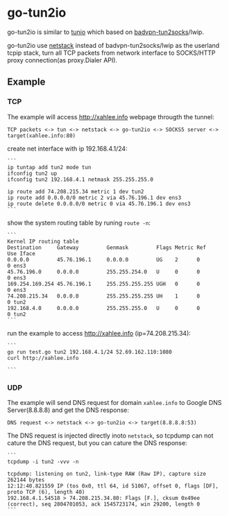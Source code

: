 # go-tun2io

go-tun2io is similar to [tunio](https://github.com/getlantern/tunio) which based on [badvpn-tun2socks](https://github.com/ambrop72/badvpn)/lwip.

go-tun2io use [netstack](https://github.com/google/netstack) instead of badvpn-tun2socks/lwip as the userland tcpip stack, 
turn all TCP packets from network interface to SOCKS/HTTP proxy connection(as proxy.Dialer API).

## Example

### TCP
The example will access http://xahlee.info webpage througth the tunnel:
```
TCP packets <-> tun <-> netstack <-> go-tun2io <-> SOCKS5 server <-> target(xahlee.info:80)
```

create net interface with ip 192.168.4.1/24:

    ```
    ip tuntap add tun2 mode tun 
    ifconfig tun2 up
    ifconfig tun2 192.168.4.1 netmask 255.255.255.0
    
    ip route add 74.208.215.34 metric 1 dev tun2
    ip route add 0.0.0.0/0 metric 2 via 45.76.196.1 dev ens3
    ip route delete 0.0.0.0/0 metric 0 via 45.76.196.1 dev ens3
    ```

show the system routing table by runing `route -n`:

    ```
    Kernel IP routing table
    Destination     Gateway         Genmask         Flags Metric Ref    Use Iface
    0.0.0.0         45.76.196.1     0.0.0.0         UG    2      0        0 ens3
    45.76.196.0     0.0.0.0         255.255.254.0   U     0      0        0 ens3
    169.254.169.254 45.76.196.1     255.255.255.255 UGH   0      0        0 ens3
    74.208.215.34   0.0.0.0         255.255.255.255 UH    1      0        0 tun2
    192.168.4.0     0.0.0.0         255.255.255.0   U     0      0        0 tun2
    ```

run the example to access http://xahlee.info (ip=74.208.215.34):

    ```
    go run test.go tun2 192.168.4.1/24 52.69.162.110:1080
    curl http://xahlee.info
    
    ```
    
### UDP
The example will send DNS request for domain `xahlee.info` to Google DNS Server(8.8.8.8) and get the DNS response:

```
DNS request <-> netstack <-> go-tun2io <-> target(8.8.8.8:53)
```

The DNS request is injected directly inoto `netstack`, so tcpdump can not cature the DNS request, but 
you can cature the DNS response:

    ```
    tcpdump -i tun2 -vvv -n
    
    tcpdump: listening on tun2, link-type RAW (Raw IP), capture size 262144 bytes
    12:12:40.821559 IP (tos 0x0, ttl 64, id 51067, offset 0, flags [DF], proto TCP (6), length 40)
    192.168.4.1.54518 > 74.208.215.34.80: Flags [F.], cksum 0x49ee (correct), seq 2804701053, ack 1545723174, win 29200, length 0
    ```